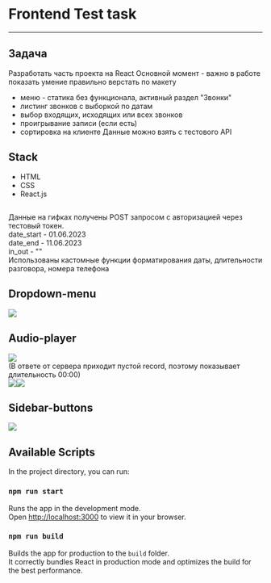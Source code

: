 # **Frontend Test task**
----
## Задача
Разработать часть проекта на React
Основной момент - важно в работе показать умение правильно верстать по макету
- меню - статика без функционала, активный раздел "Звонки"
- листинг звонков с выборкой по датам
- выбор входящих, исходящих или всех звонков
- проигрывание записи (если есть)
- сортировка на клиенте
Данные можно взять с тестового API

## Stack
* HTML
* CSS
* React.js

##
Данные на гифках получены POST запросом с авторизацией через тестовый токен.  
date_start	- 01.06.2023   
date_end	- 11.06.2023  
in_out - ""  
Использованы кастомные функции форматирования даты, длительности разговора, номера телефона  

## Dropdown-menu
![](https://raw.githubusercontent.com/Dreusus/testtask-for-skilla/main/src/gif/dropdownmenu.gif)

## Audio-player
![](https://raw.githubusercontent.com/Dreusus/testtask-for-skilla/main/src/gif/player.gif)  
(В ответе от сервера приходит пустой record, поэтому показывает длительность 00:00)    
![](https://raw.githubusercontent.com/Dreusus/testtask-for-skilla/main/src/gif/API.png)![](https://raw.githubusercontent.com/Dreusus/testtask-for-skilla/main/src/gif/server-response.png)

## Sidebar-buttons
![](https://raw.githubusercontent.com/Dreusus/testtask-for-skilla/main/src/gif/Sidebar%20hover%20active.gif)


## Available Scripts

In the project directory, you can run:

### `npm run start`

Runs the app in the development mode.\
Open [http://localhost:3000](http://localhost:3000) to view it in your browser.


### `npm run build`

Builds the app for production to the `build` folder.\
It correctly bundles React in production mode and optimizes the build for the best performance.



